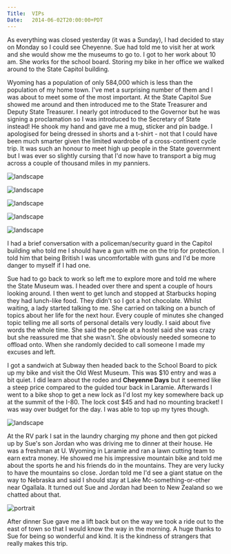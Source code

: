 ```yaml
---
Title:	VIPs
Date:	2014-06-02T20:00:00+PDT
---
```


As everything was closed yesterday (it was a Sunday), I had decided to stay on Monday so I could see Cheyenne. Sue had told me to visit her at work and she would show me the museums to go to. I got to her work about 10 am. She works for the school board. Storing my bike in her office we walked around to the State Capitol building. 

Wyoming has a population of only 584,000 which is less than the population of my home town. I've met a surprising number of them and I was about to meet some of the most important. At the State Capitol Sue showed me around and then introduced me to the State Treasurer and Deputy State Treasurer. I nearly got introduced to the Governor but he was signing a proclamation so I was introduced to the Secretary of State instead! He shook my hand and gave me a mug, sticker and pin badge. I apologised for being dressed in shorts and a t-shirt - not that I could have been much smarter given the limited wardrobe of a cross-continent cycle trip. It was such an honour to meet high up people in the State government but I was ever so slightly cursing that I'd now have to transport a big mug across a couple of thousand miles in my panniers.

![landscape](https://farm6.staticflickr.com/5571/14223426069_bf901a8673.jpg "Sue, the Deputy, and the State Treasurer of Wyoming")

![landscape](https://farm6.staticflickr.com/5080/14223525907_18daac16ab.jpg "The Secretary of State for Wyoming. I'm wearing my California Trail t-shirt from Nevada")

![landscape](https://farm4.staticflickr.com/3883/14408840954_ff30a6b828.jpg "State Capitol ceiling")

![landscape](https://farm3.staticflickr.com/2902/14408666992_3e18df938b.jpg "Statue outside the Capitol")

![landscape](https://farm6.staticflickr.com/5558/14408761992_519cb4d007.jpg "Wyoming Capitol")

I had a brief conversation with a policeman/security guard in the Capitol building who told me I should have a gun with me on the trip for protection. I told him that being British I was uncomfortable with guns and I'd be more danger to myself if I had one.

Sue had to go back to work so left me to explore more and told me where the State Museum was. I headed over there and spent a couple of hours looking around. I then went to get lunch and stopped at Starbucks hoping they had lunch-like food. They didn't so I got a hot chocolate. Whilst waiting, a lady started talking to me. She carried on talking on a bunch of topics about her life for the next hour. Every couple of minutes she changed topic telling me all sorts of personal details very loudly. I said about five words the whole time. She said the people at a hostel said she was crazy but she reassured me that she wasn't. She obviously needed someone to offload onto. When she randomly decided to call someone I made my excuses and left.

I got a sandwich at Subway then headed back to the School Board to pick up my bike and visit the Old West Museum. This was $10 entry and was a bit quiet. I did learn about the rodeo and __Cheyenne Days__ but it seemed like a steep price compared to the guided tour back in Laramie. Afterwards I went to a bike shop to get a new lock as I'd lost my key somewhere back up at the summit of the I-80. The lock cost $45 and had no mounting bracket! I was way over budget for the day. I was able to top up my tyres though.

![landscape](https://farm3.staticflickr.com/2899/14408758302_c15b0fce2d.jpg "Laramie County Library at Cheyenne Days")

At the RV park I sat in the laundry charging my phone and then got picked up by Sue's son Jordan who was driving me to dinner at their house. He was a freshman at U. Wyoming in Laramie and ran a lawn cutting team to earn extra money. He showed me his impressive mountain bike and told me about the sports he and his friends do in the mountains. They are very lucky to have the mountains so close. Jordan told me I'd see a giant statue on the way to Nebraska and said I should stay at Lake Mc-something-or-other near Ogallala. It turned out Sue and Jordan had been to New Zealand so we chatted about that. 

![portrait](https://farm6.staticflickr.com/5486/14410057115_467d234021.jpg "Sue and Jordan")

After dinner Sue gave me a lift back but on the way we took a ride out to the east of town so that I would know the way in the morning. A huge thanks to Sue for being so wonderful and kind. It is the kindness of strangers that really makes this trip.